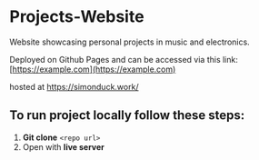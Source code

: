 # Projects-Website

Website showcasing personal projects in music and electronics.

Deployed on Github Pages and can be accessed via this link: [https://example.com](https://example.com)

hosted at https://simonduck.work/

## To run project locally follow these steps:

1.  **Git clone** `<repo url>`
2.  Open with **live server**



